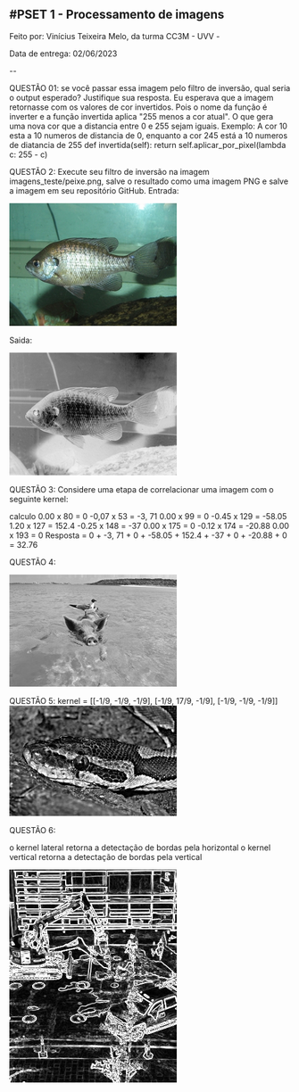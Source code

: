 #PSET 1 - Processamento de imagens
--
Feito por: Vinícius Teixeira Melo, da turma CC3M - UVV - 

Data de entrega: 02/06/2023

--

QUESTÃO 01: se você passar essa imagem pelo filtro de inversão, qual seria o
output esperado? Justifique sua resposta.
    Eu esperava que a imagem retornasse com os valores de cor invertidos. 
    Pois o nome da função é inverter e a função invertida aplica "255 menos a cor atual". 
    O que gera uma nova cor que a distancia entre 0 e 255 sejam iguais. 
    Exemplo: A cor 10 esta a 10 numeros de distancia de 0, enquanto a cor 245 está a 10 numeros de diatancia de 255
        def invertida(self):
        return self.aplicar_por_pixel(lambda c: 255 - c)

QUESTÃO 2: Execute seu filtro de inversão na imagem imagens_teste/peixe.png, 
salve o resultado como uma imagem PNG e salve a imagem em seu repositório GitHub.
Entrada:

![peixe](test_images/bluegill.png)

Saida:

![peixe_invertido](test_images/bluegill_invertido.png)

QUESTÃO 3: Considere uma etapa de correlacionar uma imagem com o seguinte kernel:

calculo
0.00 x 80 = 0
-0,07 x 53 = -3, 71
0.00 x 99 = 0
-0.45 x 129 = -58.05
1.20 x 127 = 152.4
-0.25 x 148 = -37
0.00 x 175 = 0
-0.12 x 174 = -20.88
0.00 x 193 = 0
Resposta = 0 + -3, 71 + 0 + -58.05 + 152.4 + -37 + 0 + -20.88 + 0 = 32.76


QUESTÃO 4:

![porcoq4](test_images/pigbirdQ4.png)

QUESTÃO 5:
kernel =    [[-1/9, -1/9, -1/9],
             [-1/9, 17/9, -1/9],
             [-1/9, -1/9, -1/9]]
![pythonQ5](test_images/pythonQ5.png)

QUESTÃO 6:

o kernel lateral retorna a detectação de bordas pela horizontal
o kernel vertical retorna a detectação de bordas pela vertical

![constructQ6](test_images/constructQ6.png)